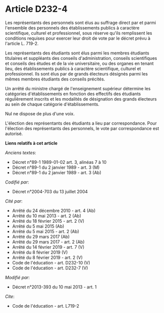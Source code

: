 # Article D232-4

Les représentants des personnels sont élus au suffrage direct par et parmi l'ensemble des personnels des établissements
publics à caractère scientifique, culturel et professionnel, sous réserve qu'ils remplissent les conditions requises pour
exercer leur droit de vote par le décret prévu à l'article L. 719-2. 

Les représentants des étudiants sont élus parmi les membres étudiants titulaires et suppléants des conseils d'administration,
conseils scientifiques et conseils des études et de la vie universitaire, ou des organes en tenant lieu, des établissements
publics à caractère scientifique, culturel et professionnel. Ils sont élus par de grands électeurs désignés parmi les mêmes
membres étudiants des conseils précités. 

Un arrêté du ministre chargé de l'enseignement supérieur détermine les catégories d'établissements en fonction des effectifs
des étudiants régulièrement inscrits et les modalités de désignation des grands électeurs au sein de chaque catégorie
d'établissements. 

Nul ne dispose de plus d'une voix. 

L'élection des représentants des étudiants a lieu par correspondance. Pour l'élection des représentants des personnels, le
vote par correspondance est autorisé.

**Liens relatifs à cet article**

_Anciens textes_:

  - Décret n°89-1 1989-01-02 art. 3, alinéas 7 à 10
  - Décret n°89-1 du 2 janvier 1989 - art. 3 (M)
  - Décret n°89-1 du 2 janvier 1989 - art. 3 (Ab)

_Codifié par_:

  - Décret n°2004-703 du 13 juillet 2004

_Cité par_:

  - Arrêté du 24 décembre 2010 - art. 4 (Ab)
  - Arrêté du 10 mai 2013 - art. 2 (Ab)
  - Arrêté du 18 février 2015 - art. 2 (V)
  - Arrêté du 5 mai 2015 (Ab)
  - Arrêté du 5 mai 2015 - art. 2 (Ab)
  - Arrêté du 29 mars 2017 (Ab)
  - Arrêté du 29 mars 2017 - art. 2 (Ab)
  - Arrêté du 14 février 2019 - art. 7 (V)
  - Arrêté du 8 février 2019 (V)
  - Arrêté du 8 février 2019 - art. 2 (V)
  - Code de l'éducation - art. D232-10 (V)
  - Code de l'éducation - art. D232-7 (V)

_Modifié par_:

  - Décret n°2013-393 du 10 mai 2013 - art. 1

_Cite_:

  - Code de l'éducation - art. L719-2
